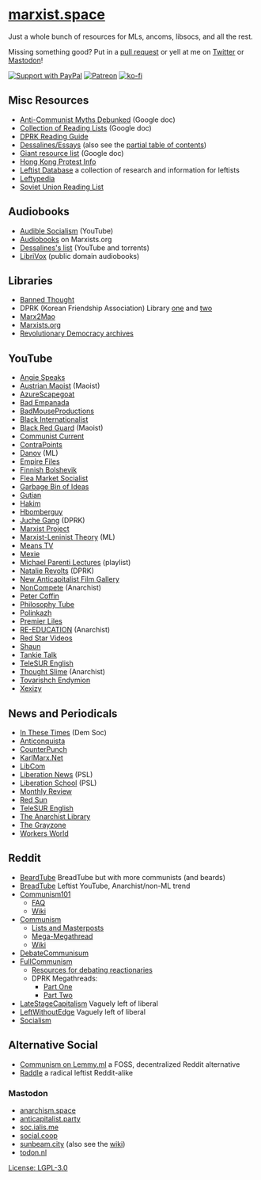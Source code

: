 # [marxist.space](https://marxist.space)

Just a whole bunch of resources for MLs, ancoms, libsocs, and all the rest.

Missing something good? Put in a [pull
request](https://github.com/zacanger/marxist.space/pulls?q=is%3Apr+is%3Aopen+sort%3Aupdated-desc)
or yell at me on [Twitter](https://twitter.com/zacanger) or
[Mastodon](https://mastodon.social/@zacanger)!

[![Support with PayPal](https://img.shields.io/badge/paypal-donate-yellow.png)](https://paypal.me/zacanger) [![Patreon](https://img.shields.io/badge/patreon-donate-yellow.svg)](https://www.patreon.com/zacanger) [![ko-fi](https://img.shields.io/badge/donate-KoFi-yellow.svg)](https://ko-fi.com/U7U2110VB)

## Misc Resources

* [Anti-Communist Myths Debunked](https://docs.google.com/document/d/1Gxwhh-vdeB--47HM-20cEVRC9eAMhrapbNf0Sk8VSOs/edit) (Google doc)
* [Collection of Reading Lists](https://docs.google.com/document/d/1k-OPPy9UM9ApPuWVIsPcvX3zQh1LUsVbPQocD9mUhyA/edit) (Google doc)
* [DPRK Reading Guide](./dprk-reading-guide.md)
* [Dessalines/Essays](https://github.com/dessalines/essays) (also see the [partial table of contents](./dessalines-toc.md))
* [Giant resource list](https://docs.google.com/document/d/11dtFGU9nTbl6TuTj1SDfDJPU1is4tgWwieYOzqACyHg/edit) (Google doc)
* [Hong Kong Protest Info](https://bitbucket.org/TheCrypticMan/hong-kong-protests/wiki/browse/)
* [Leftist Database](https://gitlab.com/flowToneJump/leftist-database/tree/master) a collection of research and information for leftists
* [Leftypedia](https://leftypedia.org/wiki/Main_Page)
* [Soviet Union Reading List](./soviet-union-reading-list.md)

## Audiobooks

* [Audible Socialism](https://www.youtube.com/channel/UCvfeZJmLFo2o90A0v3ce2_Q) (YouTube)
* [Audiobooks](https://www.marxists.org/audiobooks/) on Marxists.org
* [Dessalines's list](https://github.com/dessalines/essays/blob/master/audiobooks.md) (YouTube and torrents)
* [LibriVox](https://librivox.org/) (public domain audiobooks)

## Libraries

* [Banned Thought](http://www.bannedthought.net/)
* DPRK (Korean Friendship Association) Library [one](https://www.korea-dpr.info/lib/) and [two](https://www.korea-dpr.com/e_library.html)
* [Marx2Mao](http://marx2mao.phpwebhosting.com/)
* [Marxists.org](https://marxists.org)
* [Revolutionary Democracy archives](https://www.revolutionarydemocracy.org/archive/)

## YouTube

* [Angie Speaks](https://www.youtube.com/channel/UCUtloyZ_Iu4BJekIqPLc_fQ)
* [Austrian Maoist](https://www.youtube.com/channel/UCjN4A1eK-TRUpFlRIQo7VfA) (Maoist)
* [AzureScapegoat](https://www.youtube.com/channel/UCXIN3HIH0eon5hVYYpnoNuQ)
* [Bad Empanada](https://www.youtube.com/channel/UCUzmizB92LJ9oxf5T_snZNA)
* [BadMouseProductions](https://www.youtube.com/channel/UCFEmOPY04flXH-QpMMAGeJA)
* [Black Internationalist](https://www.youtube.com/channel/UCZ1zgx9IxzrMf545npclq1Q)
* [Black Red Guard](https://www.youtube.com/channel/UCpYZYH_1VTB9q8Leg0TrROA) (Maoist)
* [Communist Current](https://www.youtube.com/channel/UChft9yG7LZTlrCczYoRvDtg)
* [ContraPoints](https://www.youtube.com/user/ContraPoints)
* [Danov](https://www.youtube.com/channel/UCd1Ze_UknxhxpK9Lvi5rjYw) (ML)
* [Empire Files](https://www.youtube.com/channel/UCG29FnXZm4F5U8xpqs1cs1Q)
* [Finnish Bolshevik](https://www.youtube.com/channel/UCCvdjsJtifsZoShjcAAHZpA)
* [Flea Market Socialist](https://www.youtube.com/channel/UCT669OCFMjwMzUdpoXl2FIw)
* [Garbage Bin of Ideas](https://www.youtube.com/channel/UChKGZBVdKbiBGgn2yhhcmSA)
* [Gutian](https://www.youtube.com/channel/UCe4N2GAyLMCt1LPMvIAuoVQ)
* [Hakim](https://www.youtube.com/channel/UCPPZoYsfoSekIpLcz9plX1Q)
* [Hbomberguy](https://www.youtube.com/channel/UClt01z1wHHT7c5lKcU8pxRQ)
* [Juche Gang](https://www.youtube.com/user/shanelawrence86) (DPRK)
* [Marxist Project](https://www.youtube.com/channel/UCNalGyK3DaK37GTLIHSwmyA)
* [Marxist-Leninist Theory](https://www.youtube.com/channel/UCEzvnHqlIPv0QbXpdoH0f0Q) (ML)
* [Means TV](https://www.youtube.com/user/saraj00n)
* [Mexie](https://www.youtube.com/channel/UCepkun0sH16b-mqxBN22ogA)
* [Michael Parenti Lectures](https://www.youtube.com/playlist?list=PLXIlvfed_WgkHz6aXkTXeWQb3E8WnNxbb) (playlist)
* [Natalie Revolts](https://www.youtube.com/channel/UCCN3WVjzdNd_CDgXn258FVw) (DPRK)
* [New Anticapitalist Film Gallery](https://www.youtube.com/channel/UCi7apW6MGw6u3UlsJclkN3Q)
* [NonCompete](https://www.youtube.com/channel/UCkZFKKK-0YB0FvwoS8P7nHg) (Anarchist)
* [Peter Coffin](https://www.youtube.com/channel/UCT5jxI_OYY2r--TjAGXD03A)
* [Philosophy Tube](https://www.youtube.com/channel/UC2PA-AKmVpU6NKCGtZq_rKQ)
* [Polinkazh](https://www.youtube.com/channel/UCTVqVQpikHxgLaPf8kguMHg)
* [Premier Liles](https://www.youtube.com/channel/UCSX5GRWdk2Vxwqk0yRg7adg/videos)
* [RE-EDUCATION](https://www.youtube.com/channel/UC02Mk2QHR9myF3VMrVYbCAA) (Anarchist)
* [Red Star Videos](https://www.youtube.com/channel/UCPF2TnvBH88EKgmS-TAMM4w)
* [Shaun](https://www.youtube.com/channel/UCJ6o36XL0CpYb6U5dNBiXHQ)
* [Tankie Talk](https://www.youtube.com/channel/UCSrad2ah3GKKDLK3_j0hogg)
* [TeleSUR English](https://www.youtube.com/user/telesurenglish)
* [Thought Slime](https://www.youtube.com/channel/UCrr7y8rEXb7_RiVniwvzk9w) (Anarchist)
* [Tovarishch Endymion](https://www.youtube.com/channel/UCTG-iJm0HtjWVOAwN8sA4Xg)
* [Xexizy](https://www.youtube.com/channel/UCDULjo1v2Hivuu4h4LZSTUQ)

## News and Periodicals

* [In These Times](https://inthesetimes.com//) (Dem Soc)
* [Anticonquista](https://anticonquista.com/)
* [CounterPunch](https://www.counterpunch.org/)
* [KarlMarx.Net](https://sites.google.com/a/karlmarx.net/open/)
* [LibCom](https://libcom.org/)
* [Liberation News](https://www.liberationnews.org/) (PSL)
* [Liberation School](https://liberationschool.org/) (PSL)
* [Monthly Review](https://monthlyreview.org/)
* [Red Sun](http://www.redsun.org/)
* [TeleSUR English](https://www.telesurenglish.net/)
* [The Anarchist Library](https://theanarchistlibrary.org/special/index)
* [The Grayzone](https://thegrayzone.com/)
* [Workers World](https://www.workers.org/)

## Reddit

* [BeardTube](https://www.reddit.com/r/BeardTube/) BreadTube but with more communists (and beards)
* [BreadTube](https://www.reddit.com/r/BreadTube/) Leftist YouTube, Anarchist/non-ML trend
* [Communism101](https://www.reddit.com/r/communism101/)
  * [FAQ](https://www.reddit.com/r/communism101/comments/2pl8tv/rcommunism101s_frequently_asked_questions/)
  * [Wiki](https://www.reddit.com/r/communism101/wiki/index)
* [Communism](https://www.reddit.com/r/communism/)
  * [Lists and Masterposts](https://www.reddit.com/r/communism/comments/cg2tu1/compilation_of_sourcelists_and_masterposts/)
  * [Mega-Megathread](https://www.reddit.com/r/communism/comments/co1pfl/the_megamegathread/)
  * [Wiki](https://www.reddit.com/r/communism/wiki/index)
* [DebateCommunisum](https://www.reddit.com/r/DebateCommunism/)
* [FullCommunism](https://www.reddit.com/r/FULLCOMMUNISM)
  * [Resources for debating reactionaries](https://www.reddit.com/r/FULLCOMMUNISM/comments/c60z5a/my_gift_to_you_a_giant_list_of_sources_for/)
  * DPRK Megathreads:
    * [Part One](https://www.reddit.com/r/FULLCOMMUNISM/comments/cc4703/dprk_megathread_part_1/)
    * [Part Two](https://www.reddit.com/r/FULLCOMMUNISM/comments/cc47kx/dprk_megathread_part_2/)
* [LateStageCapitalism](https://www.reddit.com/r/LateStageCapitalism/) Vaguely left of liberal
* [LeftWithoutEdge](https://www.reddit.com/r/LeftWithoutEdge/) Vaguely left of liberal
* [Socialism](https://www.reddit.com/r/socialism/)

## Alternative Social

* [Communism on Lemmy.ml](https://communism.lemmy.ml/) a FOSS, decentralized Reddit alternative
* [Raddle](https://raddle.me/) a radical leftist Reddit-alike

### Mastodon

* [anarchism.space](https://anarchism.space/about)
* [anticapitalist.party](https://anticapitalist.party/about)
* [soc.ialis.me](https://soc.ialis.me/about)
* [social.coop](https://social.coop/about)
* [sunbeam.city](https://sunbeam.city/about) (also see the [wiki](https://wiki.sunbeam.city/doku.php?id=start))
* [todon.nl](https://todon.nl/about)

[License: LGPL-3.0](./LICENSE.md)
